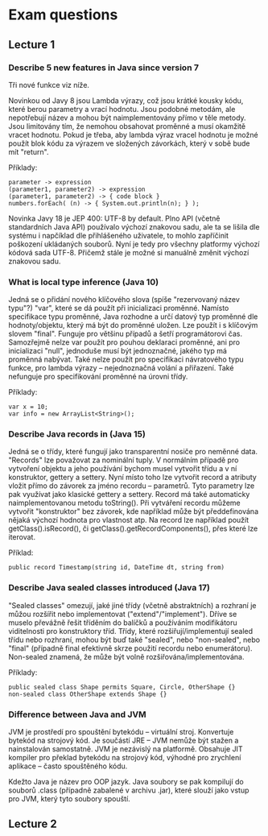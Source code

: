 # Exam questions

## Lecture 1

### Describe 5 new features in Java since version 7

Tři nové funkce viz níže.

Novinkou od Javy 8 jsou Lambda výrazy, což jsou krátké kousky kódu, které berou parametry a vrací hodnotu. Jsou podobné metodám, ale
nepotřebují název a mohou být naimplementovány přímo v těle metody. Jsou limitovány tím, že nemohou obsahovat proměnné a musí okamžitě
vracet hodnotu. Pokud je třeba, aby lambda výraz vracel hodnotu je možné použít blok kódu za výrazem ve složených závorkách,
který v sobě bude mít "return".

Příklady:
```
parameter -> expression
(parameter1, parameter2) -> expression
(parameter1, parameter2) -> { code block }
numbers.forEach( (n) -> { System.out.println(n); } );
```

Novinka Javy 18 je JEP 400: UTF-8 by default. Plno API (včetně standardních Java API) používalo výchozí znakovou sadu, ale ta
se lišila dle systému i napčíklad dle přihlášeného uživatele, to mohlo zapříčinit poškození ukládaných souborů. Nyní je tedy pro
všechny platformy výchozí kódová sada UTF-8. Přičemž stále je možné si manuálně změnit výchozí znakovou sadu.

### What is local type inference (Java 10)

Jedná se o přidání nového klíčového slova (spíše "rezervovaný název typu"?) "var", které se dá použít při inicializaci proměnné.
Namísto specifikace typu proměnné, Java rozhodne a určí datový typ proměnné dle hodnoty/objektu,
který má být do proměnné uložen. Lze použít i s klíčovým slovem "final". Funguje pro většinu případů
a šetří programátorovi čas. Samozřejmě nelze var použít pro pouhou deklaraci proměnné, ani pro
inicializaci "null", jednoduše musí být jednoznačné, jakého typ má proměnná nabývat. Také nelze použít
pro specifikaci návratového typu funkce, pro lambda výrazy – nejednoznačná volání a přiřazení.
Také nefunguje pro specifikování proměnné na úrovni třídy.

Příklady:
```
var x = 10;
var info = new ArrayList<String>();
```

### Describe Java records in (Java 15)

Jedná se o třídy, které fungují jako transparentní nosiče pro neměnné data. "Records" lze považovat za nominální tuply.
V normálním případě pro vytvoření objektu a jeho používání bychom musel vytvořit třídu a v ní konstruktor, gettery a settery.
Nyní místo toho lze vytvořit record a atributy vložit přímo do závorek za jméno recordu – parametrů. Tyto parametry lze pak
využívat jako klasické gettery a settery. Record má také automaticky naimplementovanou metodu toString(). Při vytváření recordu
můžeme vytvořit "konstruktor" bez závorek, kde například může být předdefinována nějaká výchozí hodnota pro vlastnost atp.
Na record lze například použít getClass().isRecord(), či getClass().getRecordComponents(), přes které lze iterovat.

Příklad:
```
public record Timestamp(string id, DateTime dt, string from)
```

### Describe Java sealed classes introduced (Java 17)

"Sealed classes" omezují, jaké jiné třídy (včetně abstraktních) a rozhraní je můžou rozšířit nebo implementovat ("extend"/"implement").
Dříve se muselo převážně řešit tříděním do balíčků a používáním modifikátoru viditelnosti pro konstruktory tříd. Třídy, které
rozšiřují/implementují sealed třídu nebo rozhraní, mohou být buď také "sealed", nebo "non-sealed", nebo "final" (případně final 
efektivně skrze použití recordu nebo enumerátoru). Non-sealed znamená, že může být volně rozšiřována/implementována.

Příklady:
```
public sealed class Shape permits Square, Circle, OtherShape {}
non-sealed class OtherShape extends Shape {}
```

### Difference between Java and JVM

JVM je prostředí pro spouštění bytekódu – virtuální stroj. Konvertuje bytekód na strojový kód. Je součástí JRE – JVM nemůže
být stažen a nainstalován samostatně. JVM je nezávislý na platformě. Obsahuje JIT kompiler pro překlad bytekódu na strojový kód,
výhodné pro zrychlení aplikace – často spouštěného kódu.

Kdežto Java je název pro OOP jazyk. Java soubory se pak kompilují do souborů .class (případně zabalené v archivu .jar), které slouží
jako vstup pro JVM, který tyto soubory spouští.

## Lecture 2

